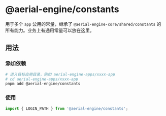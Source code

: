 # @aerial-engine/constants

用于多个 `app` 公用的常量，继承了 `@aerial-engine-core/shared/constants` 的所有能力。业务上有通用常量可以放在这里。

## 用法

### 添加依赖

```bash
# 进入目标应用目录，例如 aerial-engine-apps/xxxx-app
# cd aerial-engine-apps/xxxx-app
pnpm add @aerial-engine/constants
```

### 使用

```ts
import { LOGIN_PATH } from '@aerial-engine/constants';
```
